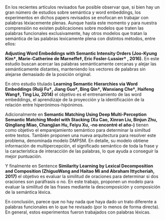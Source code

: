 En los recientes artículos revisados fue posible observar que, si bien hay un gran número de estudios sobre semántica y word embeddings, 
los experimentos en dichos papers revisados se enofocan en trabajar con palabras léxiacemente plenas.
Aunque hasta este momento y para nuestra comprensión no existen publicaciones sobre modelos que traten las palabras funcionales exclusivamente,
hay otros modelos que tratan la semántica de las palabras lexicamente plena con distintos métodos, entre ellos:

**Adjusting Word Embeddings with Semantic Intensity Orders (Joo-Kyung Kim†, Marie-Catherine de Marneffe‡, Eric Fosler-Lussier† , 2016).**
En este estudio buscan acercar las palabras semánticamente cercanas y alejar las semánticamente distantes, manteniendo los
vectores de palabras sin alejarse demasiado de la posición original. 

En otro estudio titulado **Learning Semantic Hierarchies via Word Embeddings (Ruiji Fu†, Jiang Guo†, Bing Qin†, Wanxiang Che†, Haifeng Wang‡, Ting Liu, 2014)** 
el objetivo es el entrenamiento de las word embeddings, el aprendizaje de la proyección y la identificación de la relación entre hiperónimos-hipónimos.

Adicionalmente en **Semantic Matching Using Deep Multi-Perception Semantic Matching Model with Stacking (Xu Cao, Xinran Liu, Binjun Zhu, Qingliang Miao,
Changjian Hu, Feiyu Xu, -no encontré el año-)** tienen como objetivo el emparejamiento semántico para determinar la similtud entre textos.
También proponen una nueva arquitectura para resolver este problema, denominada modelo DMPSM. En detalle, su modelo obtiene información de multipercepción,
el significado semántico de toda la frase y la característica de interacción de las palabras, lo que ayuda a conseguir la mejor puntuación.

Y finalmente en Sentence **Similarity Learning by Lexical Decomposition and Composition (ZhiguoWang and Haitao Mi and Abraham Ittycheriah, 2017)**
el objetivo es evaluar la similitud de oraciones para determinar si dos oraciones son paráfrasis o no.
En este trabajo, proponen un modelo para evaluar la similitud de las frases mediante la descomposición y composición de la semántica léxica.

En conclusión, parece que no hay nada que haya dado un trato diferente a palabras funcionales en lo que he revisado (por lo menos de forma directa).
En general, estos experimentos fueron trabajados con palabras léxicas. 




